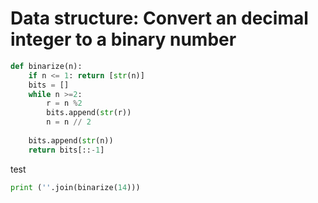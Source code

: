 
# Data structure: Convert an decimal integer to a binary number

```Python
def binarize(n):
    if n <= 1: return [str(n)]
    bits = []
    while n >=2:
        r = n %2
        bits.append(str(r))
        n = n // 2
        
    bits.append(str(n))
    return bits[::-1]
```
test
```Python
print (''.join(binarize(14)))
```